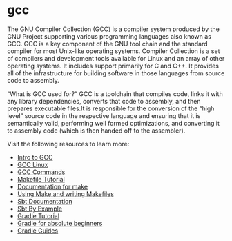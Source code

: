 
# gcc

The GNU Compiler Collection (GCC) is a compiler system produced by the GNU Project supporting various programming languages also known as GCC. GCC is a key component of the GNU tool chain and the standard compiler for most Unix-like operating systems. Compiler Collection is a set of compilers and development tools available for Linux and an array of other operating systems. It includes support primarily for C and C++. It provides all of the infrastructure for building software in those languages from source code to assembly.

“What is GCC used for?” GCC is a toolchain that compiles code, links it with any library dependencies, converts that code to assembly, and then prepares executable files.It is responsible for the conversion of the “high level” source code in the respective language and ensuring that it is semantically valid, performing well formed optimizations, and converting it to assembly code (which is then handed off to the assembler).

Visit the following resources to learn more:

-   [Intro to GCC](https://courses.cs.washington.edu/courses/cse451/99wi/Section/gccintro.html)
-   [GCC Linux](https://www.javatpoint.com/gcc-linux)
-   [GCC Commands](https://www.geeksforgeeks.org/gcc-command-in-linux-with-examples/)
-   [Makefile Tutorial](https://makefiletutorial.com)
-   [Documentation for make](https://www.gnu.org/software/make/manual/)
-   [Using Make and writing Makefiles](https://www.cs.swarthmore.edu/~newhall/unixhelp/howto_makefiles.html)
-   [Sbt Documentation](https://www.scala-sbt.org/1.x/docs/)
-   [Sbt By Example](https://www.scala-sbt.org/1.x/docs/sbt-by-example.html)
-   [Gradle Tutorial](https://www.tutorialspoint.com/gradle/index.htm)
-   [Gradle for absolute beginners](https://tomgregory.com/gradle-tutorial-for-complete-beginners/)
-   [Gradle Guides](https://gradle.org/guides/)
